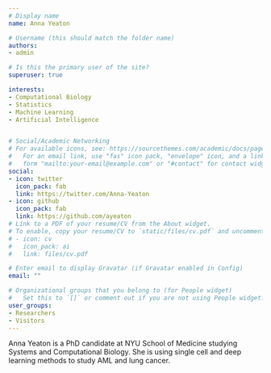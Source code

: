 ```yaml
---
# Display name
name: Anna Yeaton

# Username (this should match the folder name)
authors:
- admin

# Is this the primary user of the site?
superuser: true

interests:
- Computational Biology
- Statistics
- Machine Learning
- Artificial Intelligence


# Social/Academic Networking
# For available icons, see: https://sourcethemes.com/academic/docs/page-builder/#icons
#   For an email link, use "fas" icon pack, "envelope" icon, and a link in the
#   form "mailto:your-email@example.com" or "#contact" for contact widget.
social:
- icon: twitter
  icon_pack: fab
  link: https://twitter.com/Anna-Yeaton
- icon: github
  icon_pack: fab
  link: https://github.com/ayeaton
# Link to a PDF of your resume/CV from the About widget.
# To enable, copy your resume/CV to `static/files/cv.pdf` and uncomment the lines below.
# - icon: cv
#   icon_pack: ai
#   link: files/cv.pdf

# Enter email to display Gravatar (if Gravatar enabled in Config)
email: ""

# Organizational groups that you belong to (for People widget)
#   Set this to `[]` or comment out if you are not using People widget.
user_groups:
- Researchers
- Visitors
---
```


Anna Yeaton is a PhD candidate at NYU School of Medicine studying Systems and Computational Biology. She is using single cell and deep learning methods to study AML and lung cancer.
